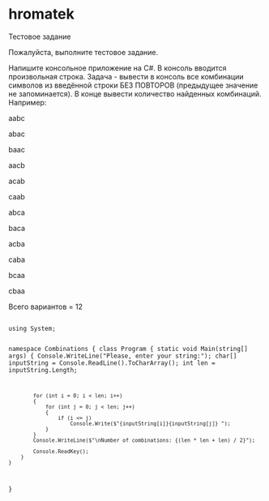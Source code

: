 # hromatek
Тестовое задание

Пожалуйста, выполните тестовое задание.

Напишите консольное приложение на C#. В консоль вводится произвольная строка. Задача - вывести в консоль все комбинации символов из введённой строки БЕЗ ПОВТОРОВ (предыдущее значение не запоминается). В конце вывести количество найденных комбинаций.
Например:

aabc

abac

baac

aacb

acab

caab

abca

baca

acba

caba

bcaa

cbaa

Всего вариантов = 12

<code>
using System;

namespace Combinations
{
    class Program
    {
        static void Main(string[] args)
        {
            Console.WriteLine("Please, enter your string:");
            char[] inputString = Console.ReadLine().ToCharArray();
            int len = inputString.Length;

            for (int i = 0; i < len; i++)
            {
                for (int j = 0; j < len; j++)
                {
                    if (i <= j)
                        Console.Write($"{inputString[i]}{inputString[j]} ");
                }
            }
            Console.WriteLine($"\nNumber of combinations: {(len * len + len) / 2}");

            Console.ReadKey();
        }
    }
}
</code>
